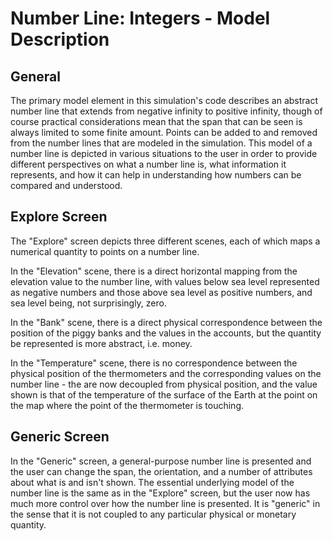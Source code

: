 # Number Line: Integers - Model Description

## General

The primary model element in this simulation's code describes an abstract number line that extends from negative
infinity to positive infinity, though of course practical considerations mean that the span that can be seen is always
limited to some finite amount. Points can be added to and removed from the number lines that are modeled in the
simulation. This model of a number line is depicted in various situations to the user in order to provide different
perspectives on what a number line is, what information it represents, and how it can help in understanding how numbers
can be compared and understood.

## Explore Screen

The "Explore" screen depicts three different scenes, each of which maps a numerical quantity to points on a number line.

In the "Elevation" scene, there is a direct horizontal mapping from the elevation value to the number line, with values
below sea level represented as negative numbers and those above sea level as positive numbers, and sea level being, not
surprisingly, zero.

In the "Bank" scene, there is a direct physical correspondence between the position of the piggy banks and the values in
the accounts, but the quantity be represented is more abstract, i.e. money.

In the "Temperature" scene, there is no correspondence between the physical position of the thermometers and the
corresponding values on the number line - the are now decoupled from physical position, and the value shown is that of
the temperature of the surface of the Earth at the point on the map where the point of the thermometer is touching.

## Generic Screen

In the "Generic" screen, a general-purpose number line is presented and the user can change the span, the orientation,
and a number of attributes about what is and isn't shown. The essential underlying model of the number line is the
same as in the "Explore" screen, but the user now has much more control over how the number line is presented. It is
"generic" in the sense that it is not coupled to any particular physical or monetary quantity. 